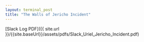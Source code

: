 ```yaml
---
layout: terminal_post
title: "The Walls of Jericho Incident"
---
```

[Slack Log PDF]({{ site.url }}/{{site.baseUrl}}/assets/pdfs/Slack_Uriel_Jericho_Incident.pdf)
